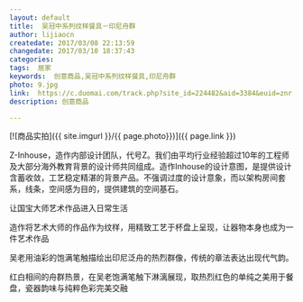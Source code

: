 ```yaml
---
layout: default
title:  吴冠中系列纹样餐具－印尼舟群
author: lijiaocn
createdate: 2017/03/08 22:13:59
changedate: 2017/03/10 18:37:43
categories:
tags:  居家
keywords:  创意商品,吴冠中系列纹样餐具,印尼舟群
photo: 9.jpg
link:  https://c.duomai.com/track.php?site_id=224482&aid=3384&euid=znr.io&t=http%3A%2F%2Fzaozuo.com%2Fitem%2F300050&DMHigh=1
description: 创意商品

---
```


[![商品实拍]({{ site.imgurl }}/{{ page.photo}})]({{ page.link }})

Z-Inhouse，造作内部设计团队，代号Z。我们由平均行业经验超过10年的工程师及大部分海外教育背景的设计师共同组成。造作Inhouse的设计意图，是提供设计含蓄收敛，工艺稳定精湛的背景产品。不强调过度的设计意象，而以架构房间套系，线条，空间感为目的，提供建筑的空间基石。

让国宝大师艺术作品进入日常生活

造作将艺术大师的作品作为纹样，用精致工艺于杯盘上呈现，让器物本身也成为一件艺术作品

吴老用油彩的饱满笔触描绘出印尼泛舟的热烈群像，传统的章法表达出现代气韵。

红白相间的舟群热景，在吴老饱满笔触下淋漓展现，取热烈红色的单纯之美用于餐盘，瓷器韵味与纯粹色彩完美交融
